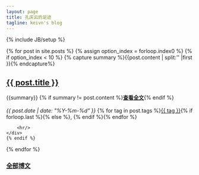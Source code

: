 ```yaml
---
layout: page
title: 孔庆云的足迹
tagline: keivn's blog
---
```

{% include JB/setup %}

<div class="row-fluid">
    <div class="span12" display="none"></div>

  {% for post in site.posts %}
	{% assign option_index = forloop.index0 %}
	{% if option_index < 10 %}
        {% capture summary %}{{post.content | split:'<!--more-->' |first }}{% endcapture%}
		<div class="span12 row" style="margin-left:0px">
        <h2><a class="title" href="{{ BASE_PATH }}{{ post.url }}">{{ post.title }}</a></h2>
        <div class="post_at_index">
            {{summary}}
        {% if summary != post.content %}<a href="{{ BASE_PATH }}{{ post.url }}" rel="nofollow"><b>查看全文</b></a>{% endif %}
        </div>
        <br/>
        <div>
          <cite>{{ post.date | date: "%Y-%m-%d" }}</cite> <i class="icon-tag"> </i>{% for tag in post.tags %}<a href="{{ BASE_PATH }}{{ site.JB.tags_path }}#{{ tag }}-ref">{{ tag }}</a>{% if forloop.last %}{% else %}, {% endif %}{% endfor %}
		</div>
        
        <hr/>
    </div>
	{% endif %}
 {% endfor %}
</div>

<h3><a href="/archive.html" target="_blank">全部博文</a></h3>

